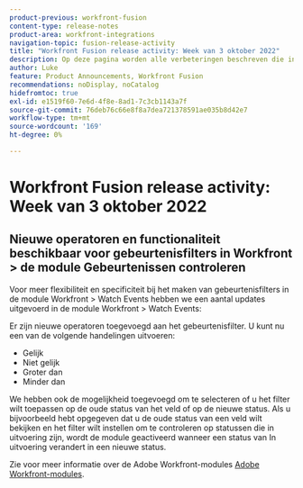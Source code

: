```yaml
---
product-previous: workfront-fusion
content-type: release-notes
product-area: workfront-integrations
navigation-topic: fusion-release-activity
title: "Workfront Fusion release activity: Week van 3 oktober 2022"
description: Op deze pagina worden alle verbeteringen beschreven die in Adobe Workfront Fusion in de week van 3 oktober 2022 zijn aangebracht.
author: Luke
feature: Product Announcements, Workfront Fusion
recommendations: noDisplay, noCatalog
hidefromtoc: true
exl-id: e1519f60-7e6d-4f8e-8ad1-7c3cb1143a7f
source-git-commit: 76deb76c66e8f8a7dea721378591ae035b8d42e7
workflow-type: tm+mt
source-wordcount: '169'
ht-degree: 0%

---
```


# Workfront Fusion release activity: Week van 3 oktober 2022

## Nieuwe operatoren en functionaliteit beschikbaar voor gebeurtenisfilters in Workfront > de module Gebeurtenissen controleren

Voor meer flexibiliteit en specificiteit bij het maken van gebeurtenisfilters in de module Workfront > Watch Events hebben we een aantal updates uitgevoerd in de module Workfront > Watch Events:

Er zijn nieuwe operatoren toegevoegd aan het gebeurtenisfilter. U kunt nu een van de volgende handelingen uitvoeren:

* Gelijk
* Niet gelijk
* Groter dan
* Minder dan

We hebben ook de mogelijkheid toegevoegd om te selecteren of u het filter wilt toepassen op de oude status van het veld of op de nieuwe status. Als u bijvoorbeeld hebt opgegeven dat u de oude status van een veld wilt bekijken en het filter wilt instellen om te controleren op statussen die in uitvoering zijn, wordt de module geactiveerd wanneer een status van In uitvoering verandert in een nieuwe status.

Zie voor meer informatie over de Adobe Workfront-modules [Adobe Workfront-modules](/help/quicksilver/workfront-fusion/apps-and-their-modules/workfront-modules.md).
